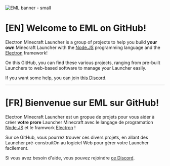 ![EML banner - small](https://user-images.githubusercontent.com/61522145/149157772-f2aa2f91-0728-4936-a6bd-e2bd4d1cf015.png)

# [EN] Welcome to EML on GitHub!

Electron Minecraft Launcher is a group of projects to help you build **your own** Minecraft Launcher with the [Node.JS](https://github.com/nodejs/node) programming language and the [Electron](https://github.com/electron/electron) framework!

On this GitHub, you can find these various projects, ranging from pre-built Launchers to web-based software to manage your Launcher easily.

If you want some help, you can join [this Discord](https://discord.gg/FePaQ7v).

---

# [FR] Bienvenue sur EML sur GitHub!

Electron Minecraft Launcher est un gropue de projets pour vous aider à créer **votre prore** Launcher Minecraft avec le langage de programation [Node.JS](https://github.com/nodejs/node) et le framwork [Electron](https://github.com/electron/electron) !

Sur ce GitHub, vous pourrez trouver ces divers projets, en allant des Launcher pré-construitOn au logiciel Web pour gérer votre Launcher facilement.

Si vous avez besoin d'aide, vous pouvez rejoindre [ce Discord](https://discord.gg/FePaQ7v).
